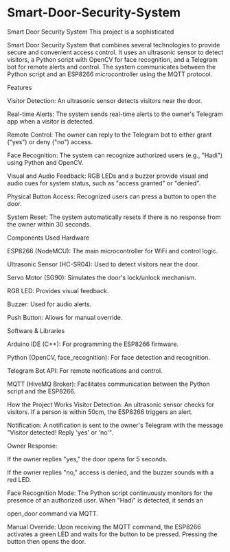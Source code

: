 # Smart-Door-Security-System
Smart Door Security System
This project is a sophisticated 

Smart Door Security System that combines several technologies to provide secure and convenient access control. It uses an ultrasonic sensor to detect visitors, a Python script with OpenCV for face recognition, and a Telegram bot for remote alerts and control. The system communicates between the Python script and an ESP8266 microcontroller using the MQTT protocol.



Features

Visitor Detection: An ultrasonic sensor detects visitors near the door.


Real-time Alerts: The system sends real-time alerts to the owner's Telegram app when a visitor is detected.


Remote Control: The owner can reply to the Telegram bot to either grant ("yes") or deny ("no") access.



Face Recognition: The system can recognize authorized users (e.g., "Hadi") using Python and OpenCV.



Visual and Audio Feedback: RGB LEDs and a buzzer provide visual and audio cues for system status, such as "access granted" or "denied".


Physical Button Access: Recognized users can press a button to open the door.



System Reset: The system automatically resets if there is no response from the owner within 30 seconds.

Components Used
Hardware

ESP8266 (NodeMCU): The main microcontroller for WiFi and control logic.


Ultrasonic Sensor (HC-SR04): Used to detect visitors near the door.


Servo Motor (SG90): Simulates the door's lock/unlock mechanism.


RGB LED: Provides visual feedback.


Buzzer: Used for audio alerts.


Push Button: Allows for manual override.

Software & Libraries

Arduino IDE (C++): For programming the ESP8266 firmware.


Python (OpenCV, face_recognition): For face detection and recognition.


Telegram Bot API: For remote notifications and control.


MQTT (HiveMQ Broker): Facilitates communication between the Python script and the ESP8266.

How the Project Works
Visitor Detection: An ultrasonic sensor checks for visitors. If a person is within 50cm, the ESP8266 triggers an alert.


Notification: A notification is sent to the owner's Telegram with the message "Visitor detected! Reply 'yes' or 'no'".

Owner Response:

If the owner replies "yes," the door opens for 5 seconds.

If the owner replies "no," access is denied, and the buzzer sounds with a red LED.


Face Recognition Mode: The Python script continuously monitors for the presence of an authorized user. When "Hadi" is detected, it sends an 

open_door command via MQTT.


Manual Override: Upon receiving the MQTT command, the ESP8266 activates a green LED and waits for the button to be pressed. Pressing the button then opens the door.



